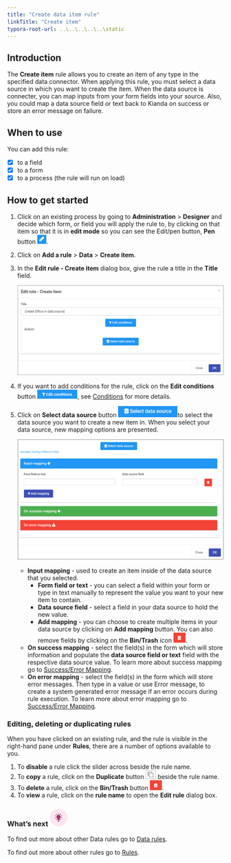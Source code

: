 ```yaml
---
title: "Create data item rule"
linkTitle: "Create item"
typora-root-url: ..\..\..\..\..\static
---
```


## Introduction

The **Create item** rule allows you to create an item of any type in the specified data connector. When applying this rule, you must select a data source in which you want to create the item. When the data source is connecter, you can map inputs from your form fields into your source. Also, you could map a data source field or text back to Kianda on success or store an error message on failure.

## When to use 
You can add this rule:
- [x] to a field
- [x] to a form 
- [x] to a process (the rule will run on load)

## How to get started

1. Click on an existing process by going to **Administration** > **Designer** and decide which form, or field you will apply the rule to, by clicking on that item so that it is in **edit mode** so you can see the Edit/pen button, **Pen** button ![Pen button](/images/penicon.png).

2. Click on **Add a rule** > **Data** > **Create item**.

3. In the **Edit rule - Create item** dialog box, give the rule a title in the **Title** field.

   ![Edit rule - Assign form dialog box](/images/create-item-edit-rule.jpg)

4. If you want to add conditions for the rule, click on the **Edit conditions** button ![Edit conditions button](/images/editconditions.png), see [Conditions](/docs/platform/rules/general/add-conditions/) for more details.

5. Click on **Select data source** button ![Select data source](/images/button-select-data-source.jpg)to select the data source you want to create a new item in. When you select your data source, new mapping options are presented.

   ![Find items - mapping](/images/create-item-mapping.jpg)

   - **Input mapping** - used to create an item inside of the data source that you selected.
     - **Form field or text** - you can select a field within your form or type in text manually to represent the value you want to your new item to contain.
     - **Data source field** -  select a field in your data source to hold the new value.
     - **Add mapping** - you can choose to create multiple items in your data source by clicking on **Add mapping** button. You can also remove fields by clicking on the **Bin/Trash** icon ![Bin/Trash button](/images/bin.png).
   - **On success mapping** - select the field(s) in the form which will store information and populate the **data source field or text** field with the respective data source value. To learn more about success mapping go to [Success/Error Mapping](/docs/platform/rules/general/success-error-mapping/).
   - **On error mapping** - select the field(s) in the form which will store error messages. Then type in a value or use Error message, to create a system generated error message if an error occurs during rule execution. To learn more about error mapping go to [Success/Error Mapping](/docs/platform/rules/general/success-error-mapping/).

### Editing, deleting or duplicating rules

When you have clicked on an existing rule, and the rule is visible in the right-hand pane under **Rules**, there are a number of options available to you.

1. To **disable** a rule click the slider across beside the rule name.
2. To **copy** a rule, click on the **Duplicate** button ![Duplicate button](/images/duplicate-button.jpg) beside the rule name.
3. To **delete** a rule, click on the **Bin/Trash** button ![Bin/Trash button](/images/bin.png).
4. To **view** a rule, click on the **rule name** to open the **Edit rule** dialog box.

### What’s next ![Idea icon](/images/18.png)

To find out more about other Data rules go to [Data rules](/docs/platform/rules/data/).

To find out more about other rules go to [Rules](/docs/platform/rules/).





